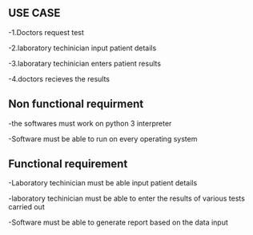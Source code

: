 USE CASE
--------

-1.Doctors request test 

-2.laboratory techinician input patient details

-3.laboratary techinician enters patient results

-4.doctors recieves the results

Non functional requirment 
-------------------------

-the softwares must work on python 3 interpreter

-Software must  be able to run on every operating system

Functional requirement 
----------------------

-Laboratory techinician must be able input patient details

-laboratory techinician must be able to enter the results of various tests carried out 

-Software must be able to generate report based on the data input



